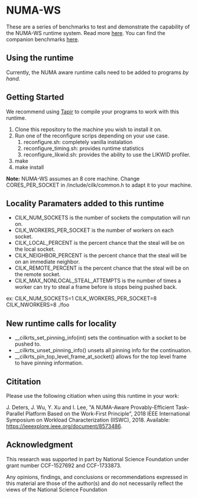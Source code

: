 # NUMA-WS

These are a series of benchmarks to test and demonstrate the capability of the
NUMA-WS runtime system. Read more [here](https://ieeexplore.ieee.org/document/8573486). You
can find the companion benchmarks [here](https://github.com/wustl-pctg/NUMA-WS-Benchmarks).

##  Using the runtime
Currently, the NUMA aware runtime calls need to be added to programs *by hand*.

## Getting Started
We recommend using [Tapir](http://cilk.mit.edu/download/) to compile your programs
to work with this runtime.

1. Clone this repository to the machine you wish to install it on.
2. Run one of the reconfigure scrips depending on your use case.
    1. reconfigure.sh: completely vanilla instalation
    2. reconfigure_timing.sh: provides runtime statistics
    3. reconfigure_likwid.sh: provides the ability to use the LIKWID profiler.
4. make
5. make install

**Note:** NUMA-WS assumes an 8 core machine. Change CORES_PER_SOCKET in /include/cilk/common.h to adapt it to your machine.

## Locality Paramaters added to this runtime
- CILK_NUM_SOCKETS is the number of sockets the computation will run on.
- CILK_WORKERS_PER_SOCKET is the number of workers on each socket.
- CILK_LOCAL_PERCENT is the percent chance that the steal will be on the local socket.
- CILK_NEIGHBOR_PERCENT is the percent chance that the steal will be on an immediate neighbor.
- CILK_REMOTE_PERCENT is the percent chance that the steal will be on the remote socket.
- CILK_MAX_NONLOCAL_STEAL_ATTEMPTS is the number of times a worker can try to steal a frame
before is stops being pushed back.

ex: CILK_NUM_SOCKETS=1 CILK_WORKERS_PER_SOCKET=8 CILK_NWORKERS=8 ./foo

## New runtime calls for locality
- __cilkrts_set_pinning_info(int) sets the continuation with a socket to be pushed to.
- __cilkrts_unset_pinning_info() unsets all pinning info for the continuation.
- __cilkrts_pin_top_level_frame_at_socket() allows for the top level frame to have pinning information.

## Cititation
Please use the following citiation when using this runtime in your work:

J. Deters, J. Wu, Y. Xu and I. Lee, "A NUMA-Aware Provably-Efficient Task-Parallel Platform Based on the Work-First Principle", 
2018 IEEE International Symposium on Workload Characterization (IISWC), 2018. 
Available: https://ieeexplore.ieee.org/document/8573486.

## Acknowledgment
This research was supported in part by National Science Foundation under grant number CCF-1527692 and CCF-1733873.

Any opinions, findings, and conclusions or recommendations expressed in this material are those of the author(s) 
and do not necessarily reflect the views of the National Science Foundation
